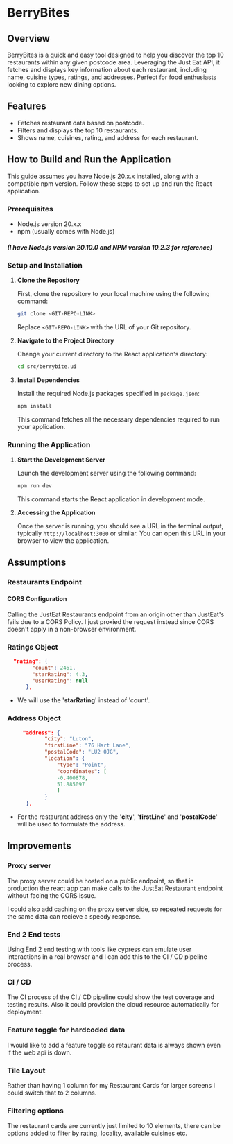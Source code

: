 # BerryBites

## Overview

BerryBites is a quick and easy tool designed to help you discover the top 10 restaurants within any given postcode area. Leveraging the Just Eat API, it fetches and displays key information about each restaurant, including name, cuisine types, ratings, and addresses. Perfect for food enthusiasts looking to explore new dining options.

## Features

- Fetches restaurant data based on postcode.
- Filters and displays the top 10 restaurants.
- Shows name, cuisines, rating, and address for each restaurant.

## How to Build and Run the Application

This guide assumes you have Node.js 20.x.x installed, along with a compatible npm version. Follow these steps to set up and run the React application.

### Prerequisites

- Node.js version 20.x.x
- npm (usually comes with Node.js)

##### (I have Node.js version 20.10.0 and NPM version 10.2.3 for reference)

### Setup and Installation

1. **Clone the Repository**

   First, clone the repository to your local machine using the following command:

   ```bash
   git clone <GIT-REPO-LINK>
   ```

   Replace `<GIT-REPO-LINK>` with the URL of your Git repository.

2. **Navigate to the Project Directory**

   Change your current directory to the React application's directory:

   ```bash
   cd src/berrybite.ui
   ```

3. **Install Dependencies**

   Install the required Node.js packages specified in `package.json`:

   ```bash
   npm install
   ```

   This command fetches all the necessary dependencies required to run your application.

### Running the Application

1. **Start the Development Server**

   Launch the development server using the following command:

   ```bash
   npm run dev
   ```

   This command starts the React application in development mode.

2. **Accessing the Application**

   Once the server is running, you should see a URL in the terminal output, typically `http://localhost:3000` or similar. You can open this URL in your browser to view the application.

## Assumptions

### Restaurants Endpoint

#### CORS Configuration

Calling the JustEat Restaurants endpoint from an origin other than JustEat's fails due to a CORS Policy.
I just proxied the request instead since CORS doesn't apply in a non-browser environment.

### Ratings Object

```json
  "rating": {
        "count": 2461,
        "starRating": 4.3,
        "userRating": null
      },
```

- We will use the '**starRating**' instead of 'count'.

### Address Object

```json
     "address": {
            "city": "Luton",
            "firstLine": "76 Hart Lane",
            "postalCode": "LU2 0JG",
            "location": {
                "type": "Point",
                "coordinates": [
                -0.400878,
                51.885097
                ]
            }
      },
```

- For the restaurant address only the '**city**', '**firstLine**' and '**postalCode**' will be used to formulate the address.

## Improvements

### Proxy server

The proxy server could be hosted on a public endpoint, so that in production the react app can make calls to the JustEat Restaurant endpoint without facing the CORS issue.

I could also add caching on the proxy server side, so repeated requests for the same data can recieve a speedy response.

### End 2 End tests

Using End 2 end testing with tools like cypress can emulate user interactions in a real browser and I can add this to the CI / CD pipeline process.

### CI / CD

The CI process of the CI / CD pipeline could show the test coverage and testing results. Also it could provision the cloud resource automatically for deployment.

### Feature toggle for hardcoded data

I would like to add a feature toggle so retaurant data is always shown even if the web api is down.

### Tile Layout

Rather than having 1 column for my Restaurant Cards for larger screens I could switch that to 2 columns.

### Filtering options

The restaurant cards are currently just limited to 10 elements, there can be options added to filter by rating, locality, available cuisines etc.

